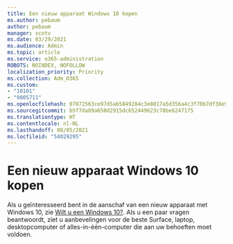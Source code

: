 ```yaml
---
title: Een nieuw apparaat Windows 10 kopen
ms.author: pebaum
author: pebaum
manager: scotv
ms.date: 03/29/2021
ms.audience: Admin
ms.topic: article
ms.service: o365-administration
ROBOTS: NOINDEX, NOFOLLOW
localization_priority: Priority
ms.collection: Adm_O365
ms.custom:
- "10101"
- "9005711"
ms.openlocfilehash: 07072563ce97d5ab5849284c3e8017a5d356a4c3f70b7df38e94d2e9a33e056e
ms.sourcegitcommit: b5f7da89a650d2915dc652449623c78be6247175
ms.translationtype: HT
ms.contentlocale: nl-NL
ms.lasthandoff: 08/05/2021
ms.locfileid: "54029295"
---
```

# <a name="how-to-buy-a-new-windows-10-device"></a>Een nieuw apparaat Windows 10 kopen

Als u geïnteresseerd bent in de aanschaf van een nieuw apparaat met Windows 10, zie [Wilt u een Windows 10?](https://www.microsoft.com/windows/get-windows-10). Als u een paar vragen beantwoordt, ziet u aanbevelingen voor de beste Surface, laptop, desktopcomputer of alles-in-één-computer die aan uw behoeften moet voldoen.